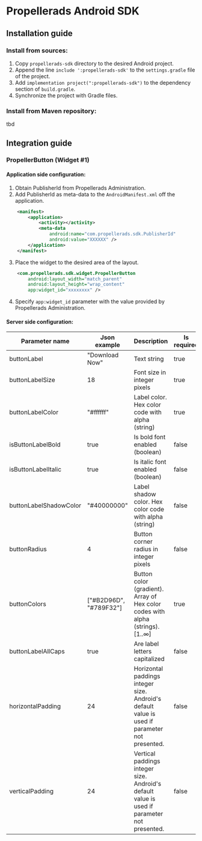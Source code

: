# Propellerads Android SDK
## Installation guide
### Install from sources:
1. Copy `propellerads-sdk` directory to the desired Android project.
2. Append the line `include ':propellerads-sdk'` to the `settings.gradle` file of the project.
3. Add `implementation project(":propellerads-sdk")` to the dependency section of `build.gradle`.
4. Synchronize the project with Gradle files.

### Install from Maven repository:
tbd

## Integration guide
### PropellerButton (Widget #1)
#### Application side configuration:
1. Obtain PublisherId from Propellerads Administration.
2. Add PublisherId as meta-data to the `AndroidManifest.xml` off the application.
```xml
    <manifest>
        <application>
            <activity></activity>
            <meta-data
                android:name="com.propellerads.sdk.PublisherId"
                android:value="XXXXXX" />
        </application>
    </manifest>
```
3. Place the widget to the desired area of the layout.
```xml
    <com.propellerads.sdk.widget.PropellerButton
        android:layout_width="match_parent"
        android:layout_height="wrap_content"
        app:widget_id="xxxxxxxx" />
```
4. Specify `app:widget_id` parameter with the value provided by Propellerads Administration.

#### Server side configuration:
| Parameter name | Json example | Description | Is required |
| ------ | ------ | ------ | ------ |
| buttonLabel | "Download Now" | Text string | true |
| buttonLabelSize | 18 | Font size in integer pixels | true |
| buttonLabelColor | "#ffffff" | Label color. Hex color code with alpha (string) | true |
| isButtonLabelBold | true | Is bold font enabled (boolean) | false |
| isButtonLabelItalic | true | Is italic font enabled (boolean) | false |
| buttonLabelShadowColor | "#40000000" | Label shadow color. Hex color code with alpha (string) | false |
| buttonRadius | 4 | Button corner radius in integer pixels | false |
| buttonColors | ["#B2D96D", "#789F32"] | Button color (gradient). Array of Hex color codes with alpha (strings). [1..∞] | true |
| buttonLabelAllCaps | true | Are label letters capitalized | false |
| horizontalPadding | 24 | Horizontal paddings integer size. Android's default value is used if parameter not presented. | false |
| verticalPadding | 24 | Vertical paddings integer size. Android's default value is used if parameter not presented. | false |